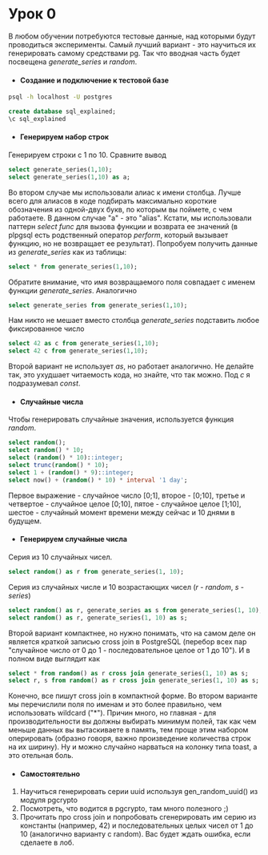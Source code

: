 # Урок 0

В любом обучении потребуются тестовые данные, над которыми будут проводиться эксперименты. Самый лучший вариант - это научиться их генерировать самому средствами pg. Так что вводная часть будет посвещена *generate_series* и *random*.

* #### Создание и подключение к тестовой базе
```bash
psql -h localhost -U postgres
```
```sql
create database sql_explained;
\c sql_explained
```

* #### Генерируем набор строк
Генерируем строки с 1 по 10. Сравните вывод
```sql
select generate_series(1,10);
select generate_series(1,10) as a;
```
Во втором случае мы использовали алиас к имени столбца. Лучше всего для алиасов в коде подбирать максимально короткие обозначения из одной-двух букв, по которым вы поймете, с чем работаете. В данном случае "a" - это "alias".
Кстати, мы использовали паттерн *select func* для вызова функции и возврата ее значений (в plpgsql есть родственный оператор *perform*, который вызывает функцию, но не возвращает ее результат). Попробуем получить данные из *generate_series* как из таблицы:
```sql
select * from generate_series(1,10);
```
Обратите внимание, что имя возвращаемого поля совпадает с именем функции *generate_series*. Аналогично 
```sql
select generate_series from generate_series(1,10);
```
Нам никто не мешает вместо столбца *generate_series* подставить любое фиксированное число
```sql
select 42 as c from generate_series(1,10);
select 42 c from generate_series(1,10);
```
Второй вариант не использует *as*, но работает аналогично. Не делайте так, это ухудшает читаемость кода, но знайте, что так можно. Под *c* я подразумевал *const*.

* #### Случайные числа
Чтобы генерировать случайные значения, используется функция *random*.
```sql
select random();
select random() * 10;
select (random() * 10)::integer;
select trunc(random() * 10);
select 1 + (random() * 9)::integer;
select now() + (random() * 10) * interval '1 day';
```
Первое выражение - случайное число [0;1], второе - [0;10], третье и четвертое - случайное целое [0;10], пятое - случайное целое [1;10], шестое - случайный момент времени между сейчас и 10 днями в будущем.

* #### Генерируем случайные числа
Серия из 10 случайных чисел.
```sql
select random() as r from generate_series(1, 10);
```
Серия из случайных числе и 10 возрастающих чисел (*r* - *random*, *s* - *series*)
```sql
select random() as r, generate_series as s from generate_series(1, 10);
select random() as r, generate_series(1, 10) as s;
```
Второй вариант компактнее, но нужно понимать, что на самом деле он является краткой записью cross join в PostgreSQL (перебор всех пар "случайное число от 0 до 1 - последовательное целое от 1 до 10"). И в полном виде выглядит как
```sql
select * from random() as r cross join generate_series(1, 10) as s;
select r, s from random() as r cross join generate_series(1, 10) as s;
```
Конечно, все пишут cross join в компактной форме. Во втором варианте мы перечислили поля по именам и это более правильно, чем использовать wildcard ("*"). Причин много, но главная - для производительности вы должны выбирать минимум полей, так как чем меньше данных вы вытаскиваете в память, тем проще этим набором оперировать (образно говоря, важно произведение количества строк на их ширину). Ну и можно случайно нарваться на колонку типа toast, а это отельная боль.

* #### Самостоятельно
1. Научиться генерировать серии uuid используя gen_random_uuid() из модуля pgcrypto
2. Посмотреть, что водится в pgcrypto, там много полезного ;)
3. Прочитать про cross join и попробовать сгенерировать им серию из константы (например, 42) и последовательных целых чисел от 1 до 10 (аналогично варианту с random). Вас будет ждать ошибка, если сделаете в лоб.

